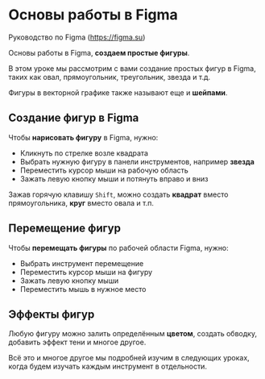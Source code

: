 # Основы работы в Figma
Руководство по Figma (https://figma.su)

Основы работы в Figma, **создаем простые фигуры**.

В этом уроке мы рассмотрим с вами создание простых фигур в Figma, таких как овал, прямоугольник, треугольник, звезда и т.д.

Фигуры в векторной графике также называют еще и **шейпами**.

## Создание фигур в Figma
Чтобы **нарисовать фигуру** в Figma, нужно:
* Кликнуть по стрелке возле квадрата
* Выбрать нужную фигуру в панели инструментов, например **звезда**
* Переместить курсор мыши на рабочую область
* Зажать левую кнопку мыши и потянуть вправо и вниз

Зажав горячую клавишу `Shift`, можно создать **квадрат** вместо прямоугольника, **круг** вместо овала и т.п.

## Перемещение фигур
Чтобы **перемещать фигуры** по рабочей области Figma, нужно:
* Выбрать инструмент перемещение
* Переместить курсор мыши на фигуру
* Зажать левую кнопку мыши
* Переместить мышь в нужное место

## Эффекты фигур
Любую фигуру можно залить определённым **цветом**, создать обводку, добавить эффект тени и многое другое.

Всё это и многое другое мы подробней изучим в следующих уроках, когда будем изучать каждым инструмент в отдельности.